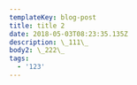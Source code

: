 ```yaml
---
templateKey: blog-post
title: title 2
date: 2018-05-03T08:23:35.135Z
description: \_111\_
body2: \_222\_
tags:
  - '123'
---
```



